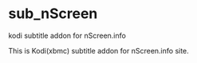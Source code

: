 # sub_nScreen
kodi subtitle addon for nScreen.info

This is Kodi(xbmc) subtitle addon for nScreen.info site.


